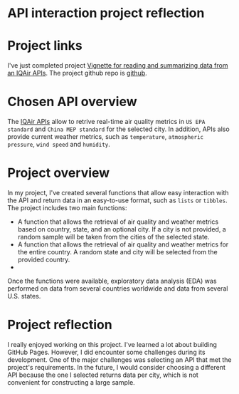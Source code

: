 # API interaction project reflection


# Project links


I've just completed project [Vignette for reading and summarizing data from an IQAir APIs](https://npeshekncsu.github.io/st558-project2/). The project github repo is [github](https://github.com/npeshekncsu/st558-project2).


# Chosen API overview

The [IQAir APIs](https://api-docs.iqair.com/?version=latest&_gl=1*nxjz2i*_ga*MTE2NDM1MzcxNC4xNjk1Nzc5MTIx*_ga_L8T9FHWX08*MTY5NTc3OTExOS4xLjEuMTY5NTc3OTE4Ny41NS4wLjA.#important-notes) allow to retrive real-time air quality metrics in `US EPA standard` and `China MEP standard` for the selected city. In addition, APIs also provide current weather metrics, such as `temperature`, `atmospheric pressure`, `wind speed` and `humidity`.


# Project overview


In my project, I've created several functions that allow easy interaction with the API and return data in an easy-to-use format, such as `lists` or `tibbles`. The project includes two main functions:

  - A function that allows the retrieval of air quality and weather metrics based on country, state, and an optional city. If a city is not provided, a random sample will be taken from the cities of the selected state.
  - A function that allows the retrieval of air quality and weather metrics for the entire country. A random state and city will be selected from the provided country.
  - 
Once the functions were available, exploratory data analysis (EDA) was performed on data from several countries worldwide and data from several U.S. states.



# Project reflection

I really enjoyed working on this project. I've learned a lot about building GitHub Pages. However, I did encounter some challenges during its development. One of the major challenges was selecting an API that met the project's requirements. In the future, I would consider choosing a different API because the one I selected returns data per city, which is not convenient for constructing a large sample.




